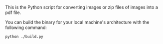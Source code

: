 This is the Python script for converting images or zip files of images into a pdf file.

You can build the binary for your local machine's architecture with the following command:

```bash
python ./build.py
```

